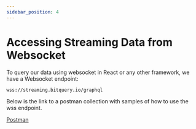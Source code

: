 ```yaml
---
sidebar_position: 4
---
```

# Accessing Streaming Data from Websocket

To query our data using websocket in React or any other framework, we have a Websocket endpoint:

```
wss://streaming.bitquery.io/graphql

```

Below is the link to a postman collection with samples of how to use the wss endpoint.

[Postman](https://www.postman.com/spacecraft-geologist-86385692/workspace/bitquery/collection/645e69d97aa179eb6799e1d6)